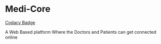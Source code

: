 # Medi-Core
[Codacy Badge](https://api.codacy.com/project/badge/Grade/b94b1fe2ac724e8083f8237de3473c8a)

A Web Based platform Where the Doctors and Patients can get connected online
